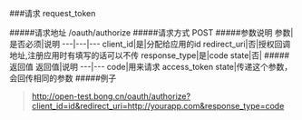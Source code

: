 ###请求 request_token

#####请求地址 
/oauth/authorize
#####请求方式
POST
#####参数说明
参数|是否必须|说明
---|---|---
client_id|是|分配给应用的id
redirect_uri|否|授权回调地址,注册应用时有填写的话可以不传
response_type|是|code
state|否|
#####返回值
返回值|说明
---|---
code|用来请求 access_token
state|传递这个参数，会回传相同的参数
#####例子
> http://open-test.bong.cn/oauth/authorize?client_id=id&redirect_uri=http://yourapp.com&response_type=code
